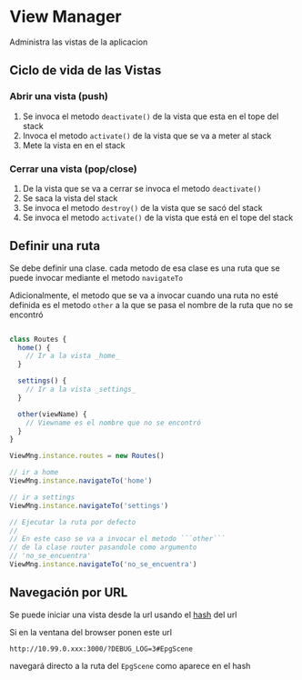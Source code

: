 # View Manager

Administra las vistas de la aplicacion

## Ciclo de vida de las Vistas

### Abrir una vista (push)

1. Se invoca el metodo ```deactivate()``` de la vista que esta en el tope del stack
2. Invoca el metodo ```activate()``` de la vista que se va a meter al stack
3. Mete la vista en en el stack

### Cerrar una vista (pop/close)

1. De la vista que se va a cerrar se invoca el metodo ```deactivate()```
2. Se saca la vista del stack
3. Se invoca el metodo ```destroy()``` de la vista que se sacó del stack
4. Se invoca el metodo ```activate()``` de la vista que está en el tope del stack

## Definir una ruta

Se debe definir una clase. cada metodo de esa clase es una ruta que se puede invocar mediante el metodo ```navigateTo```

Adicionalmente, el metodo que se va a invocar cuando una ruta no esté definida es el metodo ```other``` a la que se pasa el nombre de la ruta que no se encontró

```javascript

class Routes {
  home() {
    // Ir a la vista _home_ 
  }

  settings() {
    // Ir a la vista _settings_
  }

  other(viewName) {
    // Viewname es el nombre que no se encontró
  }
}

ViewMng.instance.routes = new Routes()

// ir a home
ViewMng.instance.navigateTo('home')

// ir a settings
ViewMng.instance.navigateTo('settings')

// Ejecutar la ruta por defecto
//
// En este caso se va a invocar el metodo ```other```
// de la clase router pasandole como argumento 
// 'no_se_encuentra'
ViewMng.instance.navigateTo('no_se_encuentra')

```

## Navegación por URL

Se puede iniciar una vista desde la url usando el [hash](https://developer.mozilla.org/en-US/docs/Web/API/URL/hash) del url

Si en la ventana del browser ponen este url 

```
http://10.99.0.xxx:3000/?DEBUG_LOG=3#EpgScene
```

navegará directo a la ruta del ```EpgScene``` como aparece en el hash
